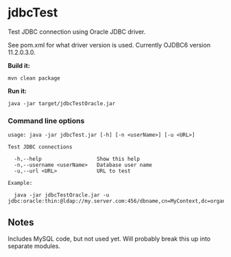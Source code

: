 # jdbcTest
Test JDBC connection using Oracle JDBC driver.

See pom.xml for what driver version is used. Currently OJDBC6 version 11.2.0.3.0.

**Build it:** 

```shell
mvn clean package
```

**Run it:**

```shell
java -jar target/jdbcTestOracle.jar
```

### Command line options

```
usage: java -jar jdbcTest.jar [-h] [-n <userName>] [-u <URL>]

Test JDBC connections

  -h,--help                  Show this help
  -n,--username <userName>   Database user name
  -u,--url <URL>             URL to test

Example:

  java -jar jdbcTestOracle.jar -u jdbc:oracle:thin:@ldap://my.server.com:456/dbname,cn=MyContext,dc=organization,dc=domain
```

## Notes
Includes MySQL code, but not used yet.  Will probably break this up into separate modules.
